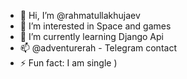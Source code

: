 - 👋 Hi, I’m @rahmatullakhujaev
- 👀 I’m interested in Space and games
- 🌱 I’m currently learning Django Api
- 📫 @adventurerah - Telegram contact
- ⚡ Fun fact: I am single )

<!---
This is a ✨ special ✨ repository because its `README.md` (this file) appears on your GitHub profile.
You can click the Preview link to take a look at your changes.
--->
